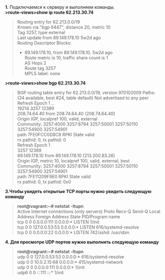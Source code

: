 **1.** Подключаемся к серверу и выполняем команды.  
**>route-views>show ip route 62.213.30.74**  
>Routing entry for 62.213.0.0/19  
>  Known via "bgp 6447", distance 20, metric 10  
>  Tag 3257, type external  
>  Last update from 89.149.178.10 5w2d ago  
>  Routing Descriptor Blocks:  
>  * 89.149.178.10, from 89.149.178.10, 5w2d ago  
>      Route metric is 10, traffic share count is 1  
>      AS Hops 2  
>      Route tag 3257  
>      MPLS label: none  
  
**>route-views>show bgp 62.213.30.74**
>BGP routing table entry for 62.213.0.0/19, version 970102009
>Paths: (24 available, best #24, table default)
>  Not advertised to any peer
>  Refresh Epoch 1
>  ..  
>  19214 3257 12389  
>    208.74.64.40 from 208.74.64.40 (208.74.64.40)  
>      Origin IGP, localpref 100, valid, external  
>      Community: 3257:4000 3257:8794 3257:50001 3257:50110 3257:54900 3257:54901  
>      path 7FE0FCC0D8C8 RPKI State valid  
>      rx pathid: 0, tx pathid: 0  
>  Refresh Epoch 1  
>  3257 12389  
>    89.149.178.10 from 89.149.178.10 (213.200.83.26)  
>      Origin IGP, metric 10, localpref 100, valid, external, best  
>      Community: 3257:4000 3257:8794 3257:50001 3257:50110 3257:54900 3257:54901  
>      path 7FE11209F9E0 RPKI State valid  
>      rx pathid: 0, tx pathid: 0x0  
  
**3.Чтобы увидеть открытые TCP порты нужно увидеть следующую команду**  
>**root@vagrant:~# netstat -ltupn**  
>Active Internet connections (only servers)
>Proto Recv-Q Send-Q Local Address           Foreign Address         State       PID/Program name  
>tcp        0      0 0.0.0.0:111             0.0.0.0:*               LISTEN      1/init  
>tcp        0      0 127.0.0.53:53           0.0.0.0:*               LISTEN      616/systemd-resolve  
>tcp        0      0 0.0.0.0:22              0.0.0.0:*               LISTEN      742/sshd: /usr/sbin  
  
**4. Для просмотре UDP портов нужно выполнить следующую команду**  
>**root@vagrant:~# netstat -ltupn**   
>udp        0      0 127.0.0.53:53           0.0.0.0:*                           616/systemd-resolve  
>udp        0      0 10.0.2.15:68            0.0.0.0:*                           415/systemd-network  
>udp        0      0 0.0.0.0:111             0.0.0.0:*                           1/init  
>udp6       0      0 :::111                  :::*                                1/init  
  
